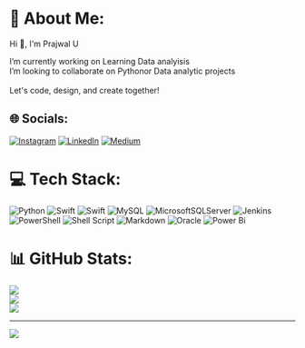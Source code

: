 # 💫 About Me:
Hi 👋, I'm Prajwal U 

I’m currently working on Learning Data analyisis <br> I’m looking to collaborate on Pythonor Data analytic projects<br>
<br>Let's code, design, and create together! 


## 🌐 Socials:
[![Instagram](https://img.shields.io/badge/Instagram-%23E4405F.svg?logo=Instagram&logoColor=white)](https://instagram.com/inswiftverse_p) [![LinkedIn](https://img.shields.io/badge/LinkedIn-%230077B5.svg?logo=linkedin&logoColor=white)](https://linkedin.com/in/prajwal-u-n8197106226) [![Medium](https://img.shields.io/badge/Medium-12100E?logo=medium&logoColor=white)](https://medium.com/@https://medium.com/@prajwalnaik28) 

# 💻 Tech Stack:
![Python](https://img.shields.io/badge/python-%2314354C.svg?style=for-the-badge&logo=python&logoColor=white) ![Swift](https://img.shields.io/badge/swift-F54A2A?style=for-the-badge&logo=swift&logoColor=white)
 ![Swift](https://img.shields.io/badge/swift-F54A2A?style=for-the-badge&logo=swift&logoColor=white)
![MySQL](https://img.shields.io/badge/mysql-%2300000f.svg?style=for-the-badge&logo=mysql&logoColor=white) ![MicrosoftSQLServer](https://img.shields.io/badge/Microsoft%20SQL%20Server-CC2927?style=for-the-badge&logo=microsoft%20sql%20server&logoColor=white) ![Jenkins](https://img.shields.io/badge/jenkins-%232C5263.svg?style=for-the-badge&logo=jenkins&logoColor=white) ![PowerShell](https://img.shields.io/badge/PowerShell-%235391FE.svg?style=for-the-badge&logo=powershell&logoColor=white) ![Shell Script](https://img.shields.io/badge/shell_script-%23121011.svg?style=for-the-badge&logo=gnu-bash&logoColor=white) ![Markdown](https://img.shields.io/badge/markdown-%23000000.svg?style=for-the-badge&logo=markdown&logoColor=white) ![Oracle](https://img.shields.io/badge/Oracle-F80000?style=for-the-badge&logo=oracle&logoColor=white) ![Power Bi](https://img.shields.io/badge/power_bi-F2C811?style=for-the-badge&logo=powerbi&logoColor=black)



# 📊 GitHub Stats:
![](https://github-readme-stats.vercel.app/api?username=PrajwalUnaik&theme=dark&hide_border=true&include_all_commits=false&count_private=false)<br/>
![](https://github-readme-streak-stats.herokuapp.com/?user=PrajwalUnaik&theme=dark&hide_border=true)<br/>
![](https://github-readme-stats.vercel.app/api/top-langs/?username=PrajwalUnaik&theme=dark&hide_border=true&include_all_commits=false&count_private=false&layout=compact)

---
[![](https://visitcount.itsvg.in/api?id=PrajwalUnaik&icon=3&color=3)](https://visitcount.itsvg.in)

<!-- Proudly created with GPRM ( https://gprm.itsvg.in ) -->



